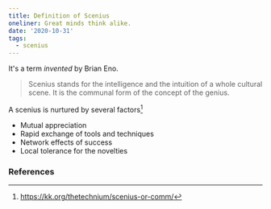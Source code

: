 ```yaml
---
title: Definition of Scenius
oneliner: Great minds think alike.
date: '2020-10-31'
tags:
  - scenius
---
```


It's a term _invented_ by Brian Eno.

> Scenius stands for the intelligence and the intuition of a whole cultural scene. It is the communal form of the concept of the genius.

A scenius is nurtured by several factors[^1]

- Mutual appreciation
- Rapid exchange of tools and techniques
- Network effects of success
- Local tolerance for the novelties

### References

[^1]: https://kk.org/thetechnium/scenius-or-comm/
